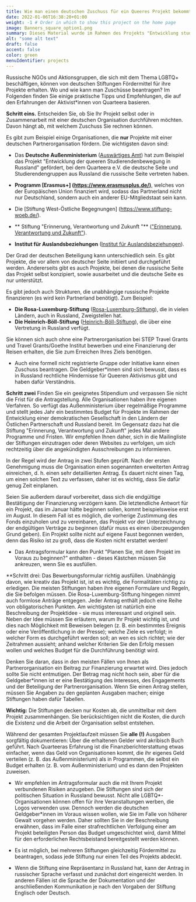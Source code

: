 ```yaml
---
title: Wie man einen deutschen Zuschuss für ein Queeres Projekt bekommt (Anleitung von Quarteera)
date: 2022-01-06T16:38:20+01:00
weight: -1 # Order in which to show this project on the home page
image: Banners_square_option1.png
summary: Dieses Material wurde im Rahmen des Projekts "Entwicklung studentischer Queer-Bewegungen in Russland" im Jahr 2021 erstellt.  
alt: "some alt text"
draft: false
accent: false
color: green
menuIdentifier: projects
---
```


Russische NGOs und Aktionsgruppen, die sich mit dem Thema LGBTQ+ beschäftigen, können von deutschen Stiftungen Fördermittel für ihre Projekte erhalten. Wo und wie kann man Zuschüsse beantragen? Im Folgenden finden Sie einige praktische Tipps und Empfehlungen, die auf den Erfahrungen der Aktivist*innen von Quarteera basieren.

**Schritt eins.** Entscheiden Sie, ob Sie Ihr Projekt selbst oder in Zusammenarbeit mit einer deutschen Organisation durchführen möchten. Davon hängt ab, mit welchem Zuschuss Sie rechnen können.

Es gibt zum Beispiel einige Organisationen, die **nur** Projekte mit einer deutschen Partnerorganisation fördern.
Die wichtigsten davon sind:

- Das **Deutsche Außenministerium** ([Auswärtiges Amt](https://www.auswaertiges-amt.de/de/)) hat zum Beispiel das Projekt "Entwicklung der queeren Studierendenbewegung in Russland" gefördert, bei dem Quarteera e.V. die deutsche Seite und Studierendengruppen aus Russland die russische Seite vertreten haben.

- **Programm [Erasmus+] (https://www.erasmusplus.de/)**, welches von der Europäischen Union finanziert wird, sodass das Partnerland nicht nur Deutschland, sondern auch ein anderer EU-Mitgliedstaat sein kann.
- Die [Stiftung West-Östliche Begegnungen] (https://www.stiftung-woeb.de/).
- ** Stiftung "Erinnerung, Verantwortung und Zukunft "** (["Erinnerung, Verantwortung und Zukunft"](https://www.stiftung-evz.de/)).
- **Institut für Auslandsbeziehungen** ([Institut für Auslandsbeziehungen](https://www.ifa.de/en/)).

Der Grad der deutschen Beteiligung kann unterschiedlich sein. Es gibt Projekte, die vor allem von deutscher Seite initiiert und durchgeführt werden. Andererseits gibt es auch Projekte, bei denen die russische Seite das Projekt selbst konzipiert, sowie ausarbeitet und die deutsche Seite es nur unterstützt.

Es gibt jedoch auch Strukturen, die unabhängige russische Projekte finanzieren (es wird kein Partnerland benötigt).
Zum Beispiel:
- **Die Rosa-Luxemburg-Stiftung** ([Rosa-Luxemburg-Stiftung](https://www.rosalux.de/)), die in vielen Ländern, auch in Russland, Zweigstellen hat.
- **Die Heinrich-Böll-Stiftung** ([Heinrich-Böll-Stiftung](https://www.boell.de/de)), die über eine Vertretung in Russland verfügt.

Sie können sich auch ohne eine Partnerorganisation bei STEP Travel Grants und Travel Grants/Goethe Institut bewerben und eine Finanzierung der Reisen erhalten, die Sie zum Erreichen Ihres Ziels benötigen.

- Auch eine formell nicht registrierte Gruppe oder Initiative kann einen Zuschuss beantragen. Die Geldgeber*innen sind sich bewusst, dass es in Russland rechtliche Hindernisse für Queeren Aktivismus gibt und haben dafür Verständnis.

**Schritt zwei** Finden Sie ein geeignetes Stipendium und verpassen Sie nicht die Frist für die Antragstellung. Alle Organisationen haben ihre eigenen Verfahren. So verfügt das Außenministerium über regelmäßige Programme und stellt jedes Jahr ein bestimmtes Budget für Projekte im Rahmen der Entwicklung einer demokratischen Gesellschaft in den Ländern der Östlichen Partnerschaft und Russland bereit. Im Gegensatz dazu hat die Stiftung "Erinnerung, Verantwortung und Zukunft" jedes Mal andere Programme und Fristen. Wir empfehlen Ihnen daher, sich in die Mailingliste der Stiftungen einzutragen oder deren Websites zu verfolgen, um sich rechtzeitig über die angekündigten Ausschreibungen zu informieren.

In der Regel wird der Antrag in zwei Stufen geprüft. Nach der ersten Genehmigung muss die Organisation einen sogenannten erweiterten Antrag einreichen, d. h. einen sehr detaillierten Antrag. Es dauert nicht einen Tag, um einen solchen Text zu verfassen, daher ist es wichtig, dass Sie dafür genug Zeit einplanen.

Seien Sie außerdem darauf vorbereitet, dass sich die endgültige Bestätigung der Finanzierung verzögern kann. Die letztendliche Antwort für ein Projekt, das im Januar hätte beginnen sollen, kommt beispielsweise erst im August. In diesem Fall ist es möglich, die vorherige Zustimmung des Fonds einzuholen und zu vereinbaren, das Projekt vor der Unterzeichnung der endgültigen Verträge zu beginnen (dafür muss es einen überzeugenden Grund geben). Ein Projekt sollte nicht auf eigene Faust begonnen werden, denn das Risiko ist zu groß, dass die Kosten nicht erstattet werden!

* Das Antragsformular kann den Punkt "Planen Sie, mit dem Projekt im Voraus zu beginnen?" enthalten - dieses Kästchen müssen Sie ankreuzen, wenn Sie es ausfüllen.

**Schritt drei: Das Bewerbungsformular richtig ausfüllen. Unabhängig davon, wie kreativ das Projekt ist, ist es wichtig, die Formalitäten richtig zu erledigen. Die meisten Stiftungen haben ihre eigenen Formulare und Regeln, die Sie befolgen müssen. Die Rosa-Luxemburg-Stiftung hingegen nimmt auch formlose Anträge entgegen. Jeder Antrag enthält jedoch eine Reihe von obligatorischen Punkten. Am wichtigsten ist natürlich eine Beschreibung der Projektidee - sie muss interessant und originell sein. Neben der Idee müssen Sie erläutern, warum Ihr Projekt wichtig ist, und dies nach Möglichkeit mit Beweisen belegen (z. B. ein bestimmtes Ereignis oder eine Veröffentlichung in der Presse); welche Ziele es verfolgt; in welcher Form es durchgeführt werden soll; an wen es sich richtet; wie der Zeitrahmen aussieht; anhand welcher Kriterien Sie den Erfolg messen wollen und welches Budget für die Durchführung benötigt wird.

Denken Sie daran, dass in den meisten Fällen von Ihnen als Partnerorganisation ein Beitrag zur Finanzierung erwartet wird. Dies jedoch sollte Sie nicht entmutigen. Der Betrag mag nicht hoch sein, aber für die Geldgeber*innen ist er eine Bestätigung des Interesses, des Engagements und der Beteiligung der Partnerorganisation. Wenn Sie einen Antrag stellen, müssen Sie Angaben zu den geplanten Ausgaben machen; einige Stiftungen haben dafür Tabellen.

**Wichtig:** Die Stiftungen decken nur Kosten ab, die unmittelbar mit dem Projekt zusammenhängen. Sie berücksichtigen nicht die Kosten, die durch die Existenz und die Arbeit der Organisation selbst entstehen.

Während der gesamten Projektlaufzeit müssen Sie **alle (!)** Ausgaben sorgfältig dokumentieren: Über die erhaltenen Gelder wird akribisch Buch geführt. Nach Quarteeras Erfahrung ist die Finanzberichterstattung etwas einfacher, wenn das Geld von Organisationen kommt, die ihr eigenes Geld verteilen (z. B. das Außenministerium) als in Programmen, die selbst ein Budget erhalten (z. B. vom Außenministerium) und es dann den Projekten zuweisen.

- Wir empfehlen im Antragsformular auch die mit Ihrem Projekt verbundenen Risiken anzugeben. Die Stiftungen sind sich der politischen Situation in Russland bewusst. Nicht alle LGBTQ*-Organisationen können offen für ihre Veranstaltungen werben, die Logos verwenden usw. Dennoch werden die deutschen Geldgeber*innen im Voraus wissen wollen, wie Sie im Falle von höherer Gewalt vorgehen werden. Daher sollten Sie in der Beschreibung erwähnen, dass im Falle einer strafrechtlichen Verfolgung einer am Projekt beteiligten Person das Budget umgeschichtet wird, damit Mittel für den erforderlichen Rechtsbeistand bereitgestellt werden können.

- Es ist möglich, bei mehreren Stiftungen gleichzeitig Fördermittel zu beantragen, sodass jede Stiftung nur einen Teil des Projekts abdeckt.

- Wenn die Stiftung eine Repräsentanz in Russland hat, kann der Antrag in russischer Sprache verfasst und zunächst dort eingereicht werden. In anderen Fällen ist die Sprache der Dokumentation und der anschließenden Kommunikation je nach den Vorgaben der Stiftung Englisch oder Deutsch.
